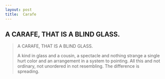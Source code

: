 ```yaml
---
layout: post
title:  Carafe
---
```


## A CARAFE, THAT IS A BLIND GLASS.

> A CARAFE, THAT IS A BLIND GLASS.
> 
> A kind in glass and a cousin, a spectacle and nothing strange a single hurt color and an arrangement in a system to pointing. All this and not ordinary, not unordered in not resembling. The difference is spreading.
